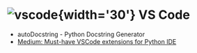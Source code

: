 ![vscode](https://upload.wikimedia.org/wikipedia/commons/thumb/9/9a/Visual_Studio_Code_1.35_icon.svg/2048px-Visual_Studio_Code_1.35_icon.svg.png){width='30'} VS Code
===

- autoDocstring - Python Docstring Generator
- [Medium: Must-have VSCode extensions for Python IDE](https://medium.com/@miniChang8/must-have-vscode-extensions-for-python-ide-3847a1a31d)
